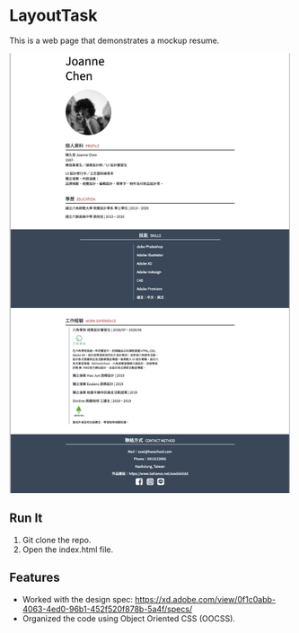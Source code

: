 # LayoutTask

This is a web page that demonstrates a mockup resume.


<img src="https://github.com/qianhuiwei/LayoutTask/blob/4ba7cbfd135571c9f8be6560964662eb03811b58/pageDemo.png" width="500"/>


## Run It
1. Git clone the repo.
2. Open the index.html file.


## Features
* Worked with the design spec: https://xd.adobe.com/view/0f1c0abb-4063-4ed0-96b1-452f520f878b-5a4f/specs/ 
* Organized the code using Object Oriented CSS (OOCSS).
